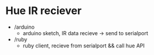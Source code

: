 
# Hue IR reciever

- /arduino
  - arduino sketch, IR data recieve -> send to serialport
- /ruby
  - ruby client, recieve from serialport && call hue API

